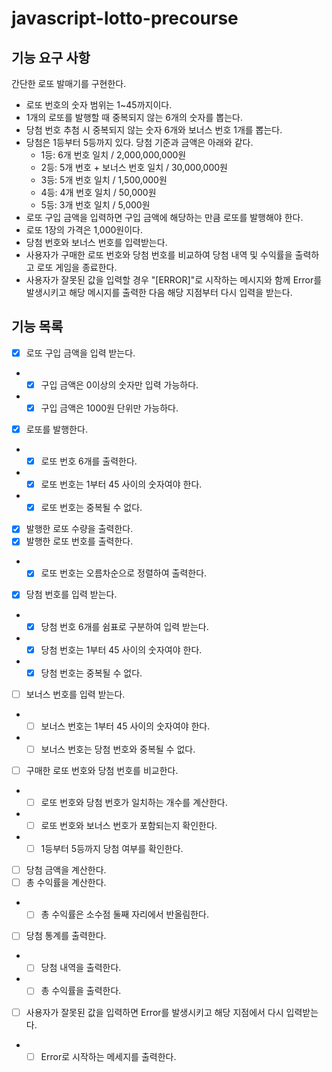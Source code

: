 # javascript-lotto-precourse

## 기능 요구 사항

간단한 로또 발매기를 구현한다.

- 로또 번호의 숫자 범위는 1~45까지이다.
- 1개의 로또를 발행할 때 중복되지 않는 6개의 숫자를 뽑는다.
- 당첨 번호 추첨 시 중복되지 않는 숫자 6개와 보너스 번호 1개를 뽑는다.
- 당첨은 1등부터 5등까지 있다. 당첨 기준과 금액은 아래와 같다.
  - 1등: 6개 번호 일치 / 2,000,000,000원
  - 2등: 5개 번호 + 보너스 번호 일치 / 30,000,000원
  - 3등: 5개 번호 일치 / 1,500,000원
  - 4등: 4개 번호 일치 / 50,000원
  - 5등: 3개 번호 일치 / 5,000원
- 로또 구입 금액을 입력하면 구입 금액에 해당하는 만큼 로또를 발행해야 한다.
- 로또 1장의 가격은 1,000원이다.
- 당첨 번호와 보너스 번호를 입력받는다.
- 사용자가 구매한 로또 번호와 당첨 번호를 비교하여 당첨 내역 및 수익률을 출력하고 로또 게임을 종료한다.
- 사용자가 잘못된 값을 입력할 경우 "[ERROR]"로 시작하는 메시지와 함께 Error를 발생시키고 해당 메시지를 출력한 다음 해당 지점부터 다시 입력을 받는다.

## 기능 목록

- [x] 로또 구입 금액을 입력 받는다.
- - [x] 구입 금액은 0이상의 숫자만 입력 가능하다.
- - [x] 구입 금액은 1000원 단위만 가능하다.

- [x] 로또를 발행한다.
- - [x] 로또 번호 6개를 출력한다.
- - [x] 로또 번호는 1부터 45 사이의 숫자여야 한다.
- - [x] 로또 번호는 중복될 수 없다.

- [x] 발행한 로또 수량을 출력한다.
- [x] 발행한 로또 번호를 출력한다.
- - [x] 로또 번호는 오름차순으로 정렬하여 출력한다.

- [x] 당첨 번호를 입력 받는다.
- - [x] 당첨 번호 6개를 쉼표로 구분하여 입력 받는다.
- - [x] 당첨 번호는 1부터 45 사이의 숫자여야 한다.
- - [x] 당첨 번호는 중복될 수 없다.

- [ ] 보너스 번호를 입력 받는다.
- - [ ] 보너스 번호는 1부터 45 사이의 숫자여야 한다.
- - [ ] 보너스 번호는 당첨 번호와 중복될 수 없다.

- [ ] 구매한 로또 번호와 당첨 번호를 비교한다.
- - [ ] 로또 번호와 당첨 번호가 일치하는 개수를 계산한다.
- - [ ] 로또 번호와 보너스 번호가 포함되는지 확인한다.
- - [ ] 1등부터 5등까지 당첨 여부를 확인한다.

- [ ] 당첨 금액을 계산한다.
- [ ] 총 수익률을 계산한다.
- - [ ] 총 수익률은 소수점 둘째 자리에서 반올림한다.

- [ ] 당첨 통계를 출력한다.
- - [ ] 당첨 내역을 출력한다.
- - [ ] 총 수익률을 출력한다.

- [ ] 사용자가 잘못된 값을 입력하면 Error를 발생시키고 해당 지점에서 다시 입력받는다.
- - [ ] Error로 시작하는 메세지를 출력한다.
